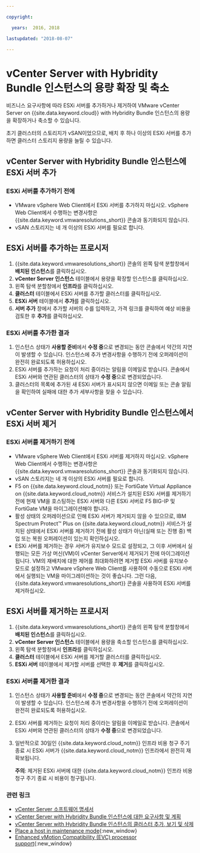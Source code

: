 ```yaml
---

copyright:

  years:  2016, 2018

lastupdated: "2018-08-07"

---
```


# vCenter Server with Hybridity Bundle 인스턴스의 용량 확장 및 축소

비즈니스 요구사항에 따라 ESXi 서버를 추가하거나 제거하여 VMware vCenter Server on {{site.data.keyword.cloud}} with Hybridity Bundle 인스턴스의 용량을 확장하거나 축소할 수 있습니다.

초기 클러스터의 스토리지가 vSAN이었으므로, 배치 후 하나 이상의 ESXi 서버를 추가하면 클러스터 스토리지 용량을 늘릴 수 있습니다.

## vCenter Server with Hybridity Bundle 인스턴스에 ESXi 서버 추가

### ESXi 서버를 추가하기 전에

* VMware vSphere Web Client에서 ESXi 서버를 추가하지 마십시오. vSphere Web Client에서 수행하는 변경사항은 {{site.data.keyword.vmwaresolutions_short}} 콘솔과 동기화되지 않습니다.
* vSAN 스토리지는 네 개 이상의 ESXi 서버를 필요로 합니다.

## ESXi 서버를 추가하는 프로시저

1. {{site.data.keyword.vmwaresolutions_short}} 콘솔의 왼쪽 탐색 분할창에서 **배치된 인스턴스**를 클릭하십시오.
2. **vCenter Server 인스턴스** 테이블에서 용량을 확장할 인스턴스를 클릭하십시오.
3. 왼쪽 탐색 분할창에서 **인프라**를 클릭하십시오.
4. **클러스터** 테이블에서 ESXi 서버를 추가할 클러스터를 클릭하십시오.
5. **ESXi 서버** 테이블에서 **추가**를 클릭하십시오.
6. **서버 추가** 창에서 추가할 서버의 수를 입력하고, 가격 링크를 클릭하여 예상 비용을 검토한 후 **추가**를 클릭하십시오.

### ESXi 서버를 추가한 결과

1. 인스턴스 상태가 **사용할 준비**에서 **수정 중**으로 변경되는 동안 콘솔에서 약간의 지연이 발생할 수 있습니다. 인스턴스에 추가 변경사항을 수행하기 전에 오퍼레이션이 완전히 완료되도록 허용하십시오.
2. ESXi 서버를 추가하는 요청이 처리 중이라는 알림을 이메일로 받습니다. 콘솔에서 ESXi 서버와 연관된 클러스터의 상태가 **수정 중**으로 변경되었습니다.
3. 클러스터의 목록에 추가된 새 ESXi 서버가 표시되지 않으면 이메일 또는 콘솔 알림을 확인하여 실패에 대한 추가 세부사항을 찾을 수 있습니다.

## vCenter Server with Hybridity Bundle 인스턴스에서 ESXi 서버 제거

### ESXi 서버를 제거하기 전에

* VMware vSphere Web Client에서 ESXi 서버를 제거하지 마십시오. vSphere Web Client에서 수행하는 변경사항은 {{site.data.keyword.vmwaresolutions_short}} 콘솔과 동기화되지 않습니다.
* vSAN 스토리지는 네 개 이상의 ESXi 서버를 필요로 합니다.
* F5 on {{site.data.keyword.cloud_notm}} 또는 FortiGate Virtual Appliance on {{site.data.keyword.cloud_notm}} 서비스가 설치된 ESXi 서버를 제거하기 전에 현재 VM을 호스팅하는 ESXi 서버와 다른 ESXi 서버로 F5 BIG-IP 및 FortiGate VM을 마이그레이션해야 합니다.
* 활성 상태의 오퍼레이션으로 인해 ESXi 서버가 제거되지 않을 수 있으므로, IBM Spectrum Protect&trade; Plus on {{site.data.keyword.cloud_notm}} 서비스가 설치된 상태에서 ESXi 서버를 제거하기 전에 활성 상태가 아닌(실패 또는 진행 중) 백업 또는 복원 오퍼레이션이 있는지 확인하십시오.
* ESXi 서버를 제거하는 경우 서버가 유지보수 모드로 설정되고, 그 이후 서버에서 실행되는 모든 가상 머신(VM)이 vCenter Server에서 제거되기 전에 마이그레이션됩니다. VM의 재배치에 대한 제어를 최대화하려면 제거할 ESXi 서버를 유지보수 모드로 설정하고 VMware vSphere Web Client를 사용하여 수동으로 ESXi 서버에서 실행되는 VM을 마이그레이션하는 것이 좋습니다. 그런 다음, {{site.data.keyword.vmwaresolutions_short}} 콘솔을 사용하여 ESXi 서버를 제거하십시오.

## ESXi 서버를 제거하는 프로시저

1. {{site.data.keyword.vmwaresolutions_short}} 콘솔의 왼쪽 탐색 분할창에서 **배치된 인스턴스**를 클릭하십시오.
2. **vCenter Server 인스턴스** 테이블에서 용량을 축소할 인스턴스를 클릭하십시오.
3. 왼쪽 탐색 분할창에서 **인프라**를 클릭하십시오.
4. **클러스터** 테이블에서 ESXi 서버를 제거할 클러스터를 클릭하십시오.
5. **ESXi 서버** 테이블에서 제거할 서버를 선택한 후 **제거**를 클릭하십시오.

### ESXi 서버를 제거한 결과

1. 인스턴스 상태가 **사용할 준비**에서 **수정 중**으로 변경되는 동안 콘솔에서 약간의 지연이 발생할 수 있습니다. 인스턴스에 추가 변경사항을 수행하기 전에 오퍼레이션이 완전히 완료되도록 허용하십시오.
2. ESXi 서버를 제거하는 요청이 처리 중이라는 알림을 이메일로 받습니다. 콘솔에서 ESXi 서버와 연관된 클러스터의 상태가 **수정 중**으로 변경되었습니다.
3. 일반적으로 30일인 {{site.data.keyword.cloud_notm}} 인프라 비용 청구 주기 종료 시 ESXi 서버가 {{site.data.keyword.cloud_notm}} 인프라에서 완전히 재확보됩니다.

   **주의**: 제거된 ESXi 서버에 대한 {{site.data.keyword.cloud_notm}} 인프라 비용 청구 주기 종료 시 비용이 청구됩니다.

### 관련 링크

* [vCenter Server 소프트웨어 명세서](vc_bom.html)
* [vCenter Server with Hybridity Bundle 인스턴스에 대한 요구사항 및 계획](vc_hybrid_planning.html)
* [vCenter Server with Hybridity Bundle 인스턴스의 클러스터 추가, 보기 및 삭제](vc_hybrid_addingviewingclusters.html)
* [Place a host in maintenance mode](http://pubs.vmware.com/vsphere-60/index.jsp?topic=%2Fcom.vmware.vsphere.resmgmt.doc%2FGUID-8F705E83-6788-42D4-93DF-63A2B892367F.html){:new_window}
* [Enhanced vMotion Compatibility (EVC) processor support](https://kb.vmware.com/selfservice/microsites/search.do?language=en_US&cmd=displayKC&externalId=1003212){:new_window}
